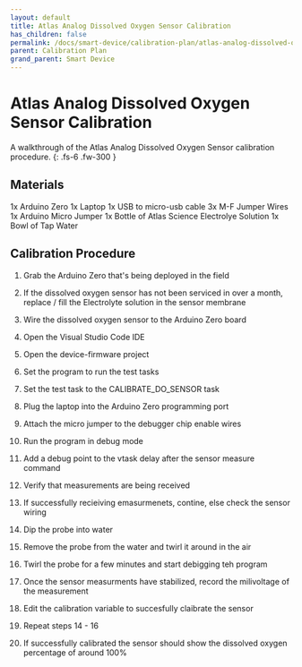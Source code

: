 ```yaml
---
layout: default
title: Atlas Analog Dissolved Oxygen Sensor Calibration
has_children: false
permalink: /docs/smart-device/calibration-plan/atlas-analog-dissolved-oxygen-sensor-calibration
parent: Calibration Plan
grand_parent: Smart Device
---
```


# Atlas Analog Dissolved Oxygen Sensor Calibration

A walkthrough of the Atlas Analog Dissolved Oxygen Sensor calibration procedure.
{: .fs-6 .fw-300 }

## Materials

1x Arduino Zero
1x Laptop
1x USB to micro-usb cable
3x M-F Jumper Wires
1x Arduino Micro Jumper
1x Bottle of Atlas Science Electrolye Solution
1x Bowl of Tap Water

## Calibration Procedure

1. Grab the Arduino Zero that's being deployed in the field

2. If the dissolved oxygen sensor has not been serviced in over a month, replace / fill the Electrolyte solution in the sensor membrane

3. Wire the dissolved oxygen sensor to the Arduino Zero board

4. Open the Visual Studio Code IDE

5. Open the device-firmware project

6. Set the program to run the test tasks

7. Set the test task to the CALIBRATE_DO_SENSOR task

8. Plug the laptop into the Arduino Zero programming port

9. Attach the micro jumper to the debugger chip enable wires

10. Run the program in debug mode

11. Add a debug point to the vtask delay after the sensor measure command

12. Verify that measurements are being received

13. If successfully recieiving emasurmenets, contine, else check the sensor wiring

14. Dip the probe into water

15. Remove the probe from the water and twirl it around in the air

16. Twirl the probe for a few minutes and start debigging teh program

17. Once the sensor measurments have stabilized, record the milivoltage of the measurement

18. Edit the calibration variable to succesfully claibrate the sensor

19. Repeat steps 14 - 16

20. If successfully calibrated the sensor should show the dissolved oxygen percentage of around 100%
